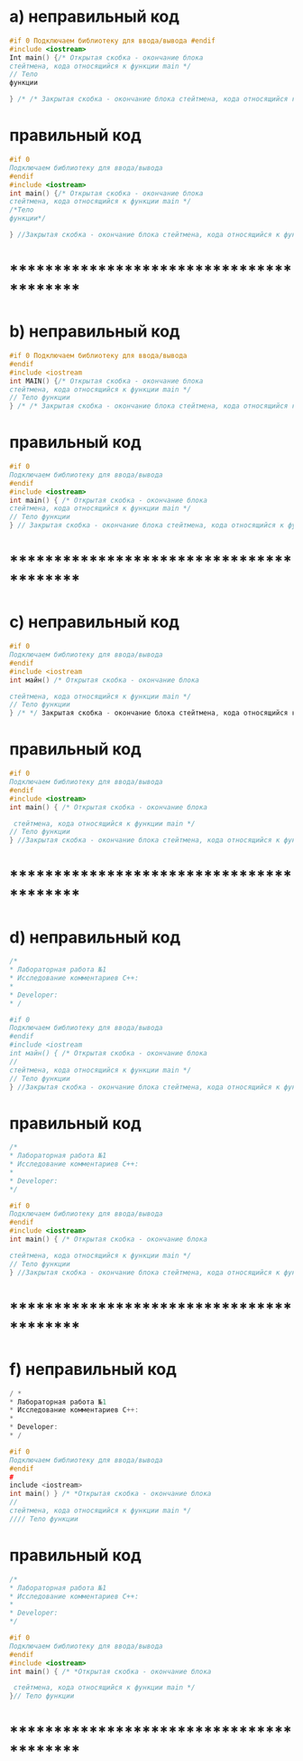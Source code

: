 
# **a) неправильный код**
```cpp
#if 0 Подключаем библиотеку для ввода/вывода #endif
#include <iostream>
Int main() {/* Открытая скобка - окончание блока
стейтмена, кода относящийся к функции main */
// Тело
функции

} /* /* Закрытая скобка - окончание блока стейтмена, кода относящийся к функции main */ */
```
# **правильный код**
```cpp
#if 0
Подключаем библиотеку для ввода/вывода
#endif
#include <iostream>
int main() {/* Открытая скобка - окончание блока
стейтмена, кода относящийся к функции main */
/*Тело
функции*/

} //Закрытая скобка - окончание блока стейтмена, кода относящийся к функции main
```
# ****************************************
# **b) неправильный код**
```cpp
#if 0 Подключаем библиотеку для ввода/вывода
#endif
#include <iostream
int MAIN() {/* Открытая скобка - окончание блока
стейтмена, кода относящийся к функции main */
// Тело функции
} /* /* Закрытая скобка - окончание блока стейтмена, кода относящийся к функции
```
# **правильный код**
```cpp
#if 0
Подключаем библиотеку для ввода/вывода
#endif
#include <iostream>
int main() { /* Открытая скобка - окончание блока
стейтмена, кода относящийся к функции main */
// Тело функции
} // Закрытая скобка - окончание блока стейтмена, кода относящийся к функции
```
# ****************************************
# **c) неправильный код**
```cpp
#if 0
Подключаем библиотеку для ввода/вывода
#endif
#include <iostream
int майн() /* Открытая скобка - окончание блока

стейтмена, кода относящийся к функции main */
// Тело функции
} /* */ Закрытая скобка - окончание блока стейтмена, кода относящийся к функции
```
# **правильный код**
```cpp
#if 0
Подключаем библиотеку для ввода/вывода
#endif
#include <iostream>
int main() { /* Открытая скобка - окончание блока

 стейтмена, кода относящийся к функции main */
// Тело функции
} //Закрытая скобка - окончание блока стейтмена, кода относящийся к функции
```
# ****************************************
# **d) неправильный код**
```cpp
/*
* Лабораторная работа №1
* Исследование комментариев С++:
*
* Developer:
* /

#if 0
Подключаем библиотеку для ввода/вывода
#endif
#include <iostream
int майн() { /* Открытая скобка - окончание блока
//
стейтмена, кода относящийся к функции main */
// Тело функции
} //Закрытая скобка - окончание блока стейтмена, кода относящийся к функции
```
# **правильный код**
```cpp
/*
* Лабораторная работа №1
* Исследование комментариев С++:
*
* Developer:
*/

#if 0
Подключаем библиотеку для ввода/вывода
#endif
#include <iostream>
int main() { /* Открытая скобка - окончание блока

стейтмена, кода относящийся к функции main */
// Тело функции
} //Закрытая скобка - окончание блока стейтмена, кода относящийся к функции
```
# ****************************************
# **f) неправильный код**
```cpp
/ *
* Лабораторная работа №1
* Исследование комментариев С++:
*
* Developer:
* /

#if 0
Подключаем библиотеку для ввода/вывода
#endif
#
include <iostream>
int main() } /* *Открытая скобка - окончание блока
//
стейтмена, кода относящийся к функции main */
//// Тело функции
```
# **правильный код**
```cpp
/*
* Лабораторная работа №1
* Исследование комментариев С++:
*
* Developer:
*/

#if 0
Подключаем библиотеку для ввода/вывода
#endif
#include <iostream>
int main() { /* *Открытая скобка - окончание блока

 стейтмена, кода относящийся к функции main */
}// Тело функции
```
# ****************************************